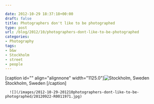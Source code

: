 ```yaml
---

date: 2012-10-29 18:37:18+00:00
draft: false
title: Photographers don't like to be photographed
type: post
url: /blog/2012/10/photographers-dont-like-to-be-photographed
categories:
- Photography
tags:
- b&w
- Stockholm
- street
- people
---
```


[caption id="" align="alignnone" width="1125.0"]![ Stockholm, Sweden ](/images/2012-10-29-201210photographers-dont-like-to-be-photographed/20120825-R0011738.jpg)
 Stockholm, Sweden [/caption] 
  


  
      ![](/images/2012-10-29-201210photographers-dont-like-to-be-photographed/20120922-R0011971.jpg)

